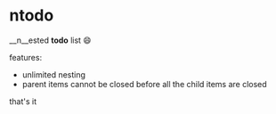 # ntodo

__n__ested __todo__ list 😄

features:

- unlimited nesting
- parent items cannot be closed before all the child items are closed

that's it
